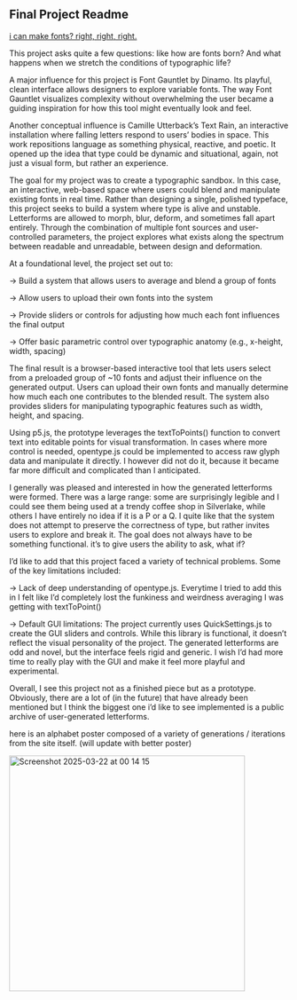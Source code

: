 ## Final Project Readme


[i can make fonts? right, right, right.](https://editor.p5js.org/sneaky-felix/sketches/_zUjbcgRY)


This project asks quite a few questions: like how are fonts born? And what happens when we stretch the conditions of typographic life?

A major influence for this project is Font Gauntlet by Dinamo. Its playful, clean interface allows designers to explore variable fonts. The way Font Gauntlet visualizes complexity without overwhelming the user became a guiding inspiration for how this tool might eventually look and feel.

Another conceptual influence is Camille Utterback’s Text Rain, an interactive installation where falling letters respond to users’ bodies in space. This work repositions language as something physical, reactive, and poetic. It opened up the idea that type could be dynamic and situational, again, not just a visual form, but rather an experience.

The goal for my project was to create a typographic sandbox. In this case, an interactive, web-based space where users could blend and manipulate existing fonts in real time. Rather than designing a single, polished typeface, this project seeks to build a system where type is alive and unstable. Letterforms are allowed to morph, blur, deform, and sometimes fall apart entirely. Through the combination of multiple font sources and user-controlled parameters, the project explores what exists along the spectrum between readable and unreadable, between design and deformation.

At a foundational level, the project set out to:

→ Build a system that allows users to average and blend a group of fonts

→ Allow users to upload their own fonts into the system

→ Provide sliders or controls for adjusting how much each font influences the final output

→ Offer basic parametric control over typographic anatomy (e.g., x-height, width, spacing)


The final result is a browser-based interactive tool that lets users select from a preloaded group of ~10 fonts and adjust their influence on the generated output. Users can upload their own fonts and manually determine how much each one contributes to the blended result. The system also provides sliders for manipulating typographic features such as width, height, and spacing.

Using p5.js, the prototype leverages the textToPoints() function to convert text into editable points for visual transformation. In cases where more control is needed, opentype.js could be implemented to access raw glyph data and manipulate it directly. I however did not do it, because it became far more difficult and complicated than I anticipated. 

I generally was pleased and interested in how the generated letterforms were formed. There was a large range: some are surprisingly legible and I could see them being used at a trendy coffee shop in Silverlake, while others I have entirely no idea if it is a P or a Q. I quite like that the system does not attempt to preserve the correctness of type, but rather invites users to explore and break it. The goal does not always have to be something functional. it’s to give users the ability to ask, what if?

I’d like to add that this project faced a variety of technical problems. Some of the key limitations included:

→ Lack of deep understanding of opentype.js. Everytime I tried to add this in I felt like I’d completely lost the funkiness and weirdness averaging I was getting with textToPoint()

→ Default GUI limitations: The project currently uses QuickSettings.js to create the GUI sliders and controls. While this library is functional, it doesn’t reflect the visual personality of the project. The generated letterforms are odd and novel, but the interface feels rigid and generic. I wish I’d had more time to really play with the GUI and make it feel more playful and experimental.


Overall, I see this project not as a finished piece but as a prototype. Obviously, there are a lot of (in the future) that have already been mentioned but I think the biggest one i’d like to see implemented is a public archive of user-generated letterforms. 


here is an alphabet poster composed of a variety of generations / iterations from the site itself. (will update with better poster)

<img width="425" alt="Screenshot 2025-03-22 at 00 14 15" src="https://github.com/user-attachments/assets/50c8f105-13a3-46d3-aec1-885c9fd371c6" />

